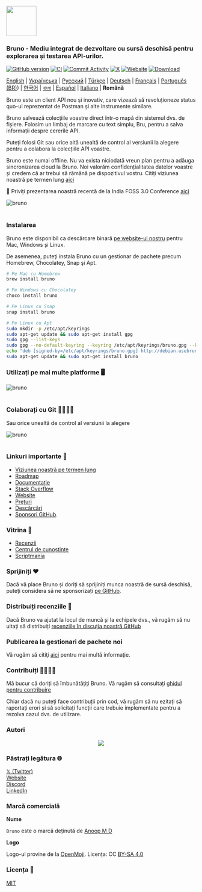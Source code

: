 <br />
<img src="../../assets/images/logo-transparent.png" width="80"/>

### Bruno - Mediu integrat de dezvoltare cu sursă deschisă pentru explorarea și testarea API-urilor.

[![GitHub version](https://badge.fury.io/gh/usebruno%2Fbruno.svg)](https://badge.fury.io/gh/usebruno%bruno)
[![CI](https://github.com/usebruno/bruno/actions/workflows/unit-tests.yml/badge.svg?branch=main)](https://github.com/usebruno/bruno/workflows/unit-tests.yml)
[![Commit Activity](https://img.shields.io/github/commit-activity/m/usebruno/bruno)](https://github.com/usebruno/bruno/pulse)
[![X](https://img.shields.io/twitter/follow/use_bruno?style=social&logo=x)](https://twitter.com/use_bruno)
[![Website](https://img.shields.io/badge/Website-Visit-blue)](https://www.usebruno.com)
[![Download](https://img.shields.io/badge/Download-Latest-brightgreen)](https://www.usebruno.com/downloads)

[English](/readme.md) | [Українська](/docs/readme/readme_ua.md) | [Русский](/docs/readme/readme_ru.md) | [Türkçe](/docs/readme/readme_tr.md) | [Deutsch](/docs/readme/readme_de.md) | [Français](/docs/readme/readme_fr.md) | [Português (BR)](/docs/readme/readme_pt_br.md)) | [한국어](/docs/readme/readme_kr.md) | [বাংলা](/docs/readme/readme_bn.md) | [Español](/docs/readme/readme_es.md) | [Italiano](/docs/readme/readme_it.md) | **Română**

Bruno este un client API nou și inovativ, care vizează să revoluționeze status quo-ul reprezentat de Postman și alte instrumente similare.

Bruno salvează colecțiile voastre direct într-o mapă din sistemul dvs. de fișiere. Folosim un limbaj de marcare cu text simplu, Bru, pentru a salva informații despre cererile API.

Puteți folosi Git sau orice altă unealtă de control al versiunii la alegere pentru a colabora la colecțiile API voastre.

Bruno este numai offline. Nu va exista niciodată vreun plan pentru a adăuga sincronizarea cloud la Bruno. Noi valorăm confidențialitatea datelor voastre și credem că ar trebui să rămână pe dispozitivul vostru. Citiți viziunea noastră pe termen lung [aici](https://github.com/usebruno/bruno/discussions/269)

📢 Priviți prezentarea noastră recentă de la India FOSS 3.0 Conference [aici](https://www.youtube.com/watch?v=7bSMFpbcPiY)

![bruno](/assets/images/landing-2.png) <br /><br />

### Instalarea

Bruno este disponibil ca descărcare binară [pe website-ul nostru](https://www.usebruno.com/downloads) pentru Mac, Windows și Linux.

De asemenea, puteţi instala Bruno cu un gestionar de pachete precum Homebrew, Chocolatey, Snap şi Apt.

```sh
# Pe Mac cu Homebrew
brew install bruno

# Pe Windows cu Chocolatey
choco install bruno

# Pe Linux cu Snap
snap install bruno

# Pe Linux cu Apt
sudo mkdir -p /etc/apt/keyrings
sudo apt-get update && sudo apt-get install gpg
sudo gpg --list-keys
sudo gpg --no-default-keyring --keyring /etc/apt/keyrings/bruno.gpg --keyserver keyserver.ubuntu.com --recv-keys 9FA6017ECABE0266
echo "deb [signed-by=/etc/apt/keyrings/bruno.gpg] http://debian.usebruno.com/ bruno stable" | sudo tee /etc/apt/sources.list.d/bruno.list
sudo apt-get update && sudo apt-get install bruno
```

### Utilizați pe mai multe platforme 🖥️

![bruno](/assets/images/run-anywhere.png) <br /><br />

### Colaborați cu Git 👩‍💻🧑‍💻

Sau orice unealtă de control al versiunii la alegere

![bruno](/assets/images/version-control.png) <br /><br />

### Linkuri importante 📌

- [Viziunea noastră pe termen lung](https://github.com/usebruno/bruno/discussions/269)
- [Roadmap](https://github.com/usebruno/bruno/discussions/384)
- [Documentație](https://docs.usebruno.com)
- [Stack Overflow](https://stackoverflow.com/questions/tagged/bruno)
- [Website](https://www.usebruno.com)
- [Prețuri](https://www.usebruno.com/pricing)
- [Descărcări](https://www.usebruno.com/downloads)
- [Sponsori GitHub](https://github.com/sponsors/helloanoop).

### Vitrina 🎥

- [Recenzii](https://github.com/usebruno/bruno/discussions/343)
- [Centrul de cunoștințe](https://github.com/usebruno/bruno/discussions/386)
- [Scriptmania](https://github.com/usebruno/bruno/discussions/385)

### Sprijiniți ❤️

Dacă vă place Bruno și doriți să sprijiniți munca noastră de sursă deschisă, puteți considera să ne sponsorizați [pe GitHub](https://github.com/sponsors/helloanoop).

### Distribuiți recenziile 📣

Dacă Bruno va ajutat la locul de muncă și la echipele dvs., vă rugăm să nu uitați să distribuiți [recenziile în discuția noastră GitHub](https://github.com/usebruno/bruno/discussions/343)

### Publicarea la gestionari de pachete noi

Vă rugăm să citiţi [aici](/docs/publishing/publishing_ro.md) pentru mai multă informaţie.

### Contribuiți 👩‍💻🧑‍💻

Mă bucur că doriți să îmbunătățiți Bruno. Vă rugăm să consultați [ghidul pentru contribuire](/docs/contributing/contributing_ro.md)

Chiar dacă nu puteți face contribuții prin cod, vă rugăm să nu ezitați să raportați erori și să solicitați funcții care trebuie implementate pentru a rezolva cazul dvs. de utilizare.

### Autori

<div align="center">
    <a href="https://github.com/usebruno/bruno/graphs/contributors">
        <img src="https://contrib.rocks/image?repo=usebruno/bruno" />
    </a>
</div>

### Păstrați legătura 🌐

[𝕏 (Twitter)](https://twitter.com/use_bruno) <br />
[Website](https://www.usebruno.com) <br />
[Discord](https://discord.com/invite/KgcZUncpjq) <br />
[LinkedIn](https://www.linkedin.com/company/usebruno)

### Marcă comercială

**Nume**

`Bruno` este o marcă deținută de [Anoop M D](https://www.helloanoop.com/)

**Logo**

Logo-ul provine de la [OpenMoji](https://openmoji.org/library/emoji-1F436/). Licența: CC [BY-SA 4.0](https://creativecommons.org/licenses/by-sa/4.0/)

### Licența 📄

[MIT](license.md)
